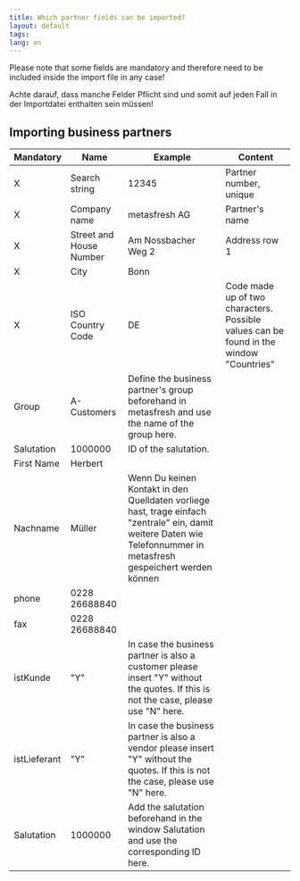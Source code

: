 ```yaml
---
title: Which partner fields can be imported?
layout: default
tags:
lang: en
---
```


Please note that some fields are mandatory and therefore need to be included inside the import file in any case!

Achte darauf, dass manche Felder Pflicht sind und somit auf jeden Fall in der Importdatei enthalten sein müssen!

## Importing business partners

Mandatory|Name|Example|Content
---|---|---|----
X|Search string | 12345| Partner number, unique 
X|Company name | metasfresh AG | Partner's name
X|Street and House Number | Am Nossbacher Weg 2| Address row 1 
X|City |Bonn |
X|ISO Country Code | DE | Code made up of two characters. Possible values can be found in the window "Countries"
|Group| A-Customers| Define the business partner's group beforehand in metasfresh and use the name of the group here.
|Salutation|1000000|ID of the salutation. 
|First Name|Herbert
|Nachname | Müller | Wenn Du keinen Kontakt in den Quelldaten vorliege hast, trage einfach "zentrale" ein, damit weitere Daten wie Telefonnummer in metasfresh gespeichert werden können
|phone|0228 26688840
|fax|0228 26688840
| istKunde | "Y" | In case the business partner is also a customer please insert "Y" without the quotes. If this is not the case, please use "N" here.
| istLieferant |"Y"| In case the business partner is also a vendor please insert "Y" without the quotes. If this is not the case, please use "N" here.
|Salutation|1000000|Add the salutation beforehand in the window Salutation and use the corresponding ID here. 



